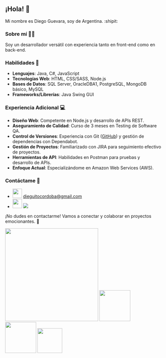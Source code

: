## ¡Hola! :wave:

Mi nombre es Diego Guevara, soy de Argentina. :shipit:

### Sobre mí :man_technologist:

Soy un desarrollador versátil con experiencia tanto en front-end como en back-end.

### Habilidades :speech_balloon:

- **Lenguajes**: Java, C#, JavaScript
- **Tecnologías Web**: HTML, CSS/SASS, Node.js
- **Bases de Datos**: SQL Server, OracleDBA1, PostgreSQL, MongoDB básico, MySQL
- **Frameworks/Librerías**: Java Swing GUI

### Experiencia Adicional :computer:

- **Diseño Web**: Competente en Node.js y desarrollo de APIs REST.
- **Aseguramiento de Calidad**: Curso de 3 meses en Testing de Software QA.
- **Control de Versiones**: Experiencia con Git ([GitHub](https://github.com/TuPerfil)) y gestión de dependencias con Dependabot.
- **Gestión de Proyectos**: Familiarizado con JIRA para seguimiento efectivo de proyectos.
- **Herramientas de API**: Habilidades en Postman para pruebas y desarrollo de APIs.
- **Enfoque Actual**: Especializándome en Amazon Web Services (AWS).

### Contáctame :email:

- <img src="https://github.com/Diebut/Diebut/assets/56057944/28297870-511a-4ed7-a26b-710b7bba4bac" width="30"> [dieguitocordoba@gmail.com](mailto:TuEmail@example.com)
- <img src="https://github.com/Diebut/Diebut/assets/56057944/e5f0c156-b6a4-4915-a53e-d5471eb36bf3" width="30"> [<img src="https://img.shields.io/badge/LinkedIn-Profile-blue">](https://www.linkedin.com)

¡No dudes en contactarme! Vamos a conectar y colaborar en proyectos emocionantes. :rocket:

<img src="https://github.com/Diebut/Diebut/assets/56057944/e4782d65-5363-4c14-8fab-027a678abfff" width="300">

<img src="https://github.com/Diebut/Diebut/assets/56057944/a690307d-1ee5-4c0c-b443-c81012170374" width="100">
<img src="https://github.com/Diebut/Diebut/assets/56057944/6d01d1da-883e-48ce-beda-e73325657484" width="100">
<img src="https://github.com/Diebut/Diebut/assets/56057944/862ef071-26dd-4fa1-a583-5b42fb6e729e" width="80">



<!---
Diebut/Diebut is a ✨ special ✨ repository because its `README.md` (this file) appears on your GitHub profile.
You can click the Preview link to take a look at your changes.
--->
